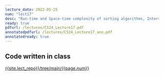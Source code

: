 ```yaml
---
lecture_date: 2022-05-25
num: "lect17"
desc: "Run-time and Space-time complexity of sorting algorithms, Interview practice "
ready: true
pdfurl: /lectures/CS24_Lecture17.pdf
annotatedpdfurl: /lectures/CS24_Lecture17_ann.pdf
annotatedready: true
---
```



## Code written in class
[{{site.lect_repo}}/tree/main/{{page.num}}]({{site.lect_repo}}/tree/main/{{page.num}})



